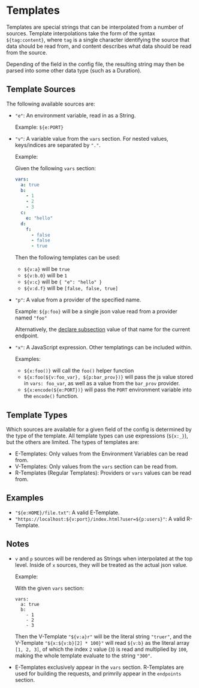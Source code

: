# Templates

Templates are special strings that can be interpolated from a number of sources. Template interpolations
take the form of the syntax `${tag:content}`, where `tag` is a single character identifying the source
that data should be read from, and content describes what data should be read from the source.

Depending of the field in the config file, the resulting string may then be parsed into some other data
type (such as a Duration).

## Template Sources

The following available sources are:

- `"e"`: An environment variable, read in as a String.
  
  Example: `${e:PORT}`

- `"v"`: A variable value from the `vars` section. For nested values, keys/indices are separated by `"."`.
  
  Example:

  Given the following `vars` section:
  ```yaml
  vars:
    a: true
    b:
      - 1
      - 2
      - 3
    c:
      e: "hello"
    d:
      f:
        - false
        - false
        - true
  ```
  Then the following templates can be used:

  - `${v:a}` will be `true`
  - `${v:b.0}` will be `1`
  - `${v:c}` will be `{ "e": "hello" }`
  - `${v:d.f}` will be `[false, false, true]`

- `"p"`: A value from a provider of the specified name.
  
  Example: `${p:foo}` will be a single json value read from a provider named `"foo"`

  Alternatively, the [declare subsection](../endpoints-section.md#declare-subsection) value of that name for the current endpoint.

- `"x"`: A JavaScript expression. Other templatings can be included within.

  Examples:

  - `${x:foo()}` will call the `foo()` helper function
  - `${x:foo(${v:foo_var}, ${p:bar_prov})}` will pass the js value stored in `vars: foo_var`, as well
    as a value from the `bar_prov` provider.
  - `${x:encode(${e:PORT})}` will pass the `PORT` environment variable into the `encode()` function.

## Template Types

Which sources are available for a given field of the config is determined by the type of the
template. All template types can use expressions (`${x:_}`), but the others are limited. The
types of templates are:

- E-Templates: Only values from the Environment Variables can be read from.
- V-Templates: Only values from the `vars` section can be read from.
- R-Templates (Regular Templates): Providers or `vars` values can be read from.

## Examples

- `"${e:HOME}/file.txt"`: A valid E-Template.
- `"https://localhost:${v:port}/index.html?user=${p:users}"`: A valid R-Template.

## Notes

- `v` and `p` sources will be rendered as Strings when interpolated at the top level. Inside of
  `x` sources, they will be treated as the actual json value.

  Example:

  With the given `vars` section:

  ```
  vars:
    a: true
    b:
      - 1
      - 2
      - 3
  ```

  Then the V-Template `"${v:a}r"` will be the literal string `"truer"`, and the V-Template
  `"${x:${v:b}[2] * 100}"` will read `${v:b}` as the literal array `[1, 2, 3]`, of which the
  index `2` value (`3`) is read and multiplied by `100`, making the whole template evaluate
  to the string `"300"`.

- E-Templates exclusively appear in the `vars` section. R-Templates are used for building the
  requests, and primrily appear in the `endpoints` section.
